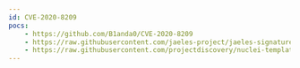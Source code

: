 ```yaml
---
id: CVE-2020-8209
pocs:
    - https://github.com/B1anda0/CVE-2020-8209
    - https://raw.githubusercontent.com/jaeles-project/jaeles-signatures/master/cves/citrix-xenmobile-lfi-cve-2020-8209.yaml
    - https://raw.githubusercontent.com/projectdiscovery/nuclei-templates/master/cves/CVE-2020-8209.yaml
---
```

